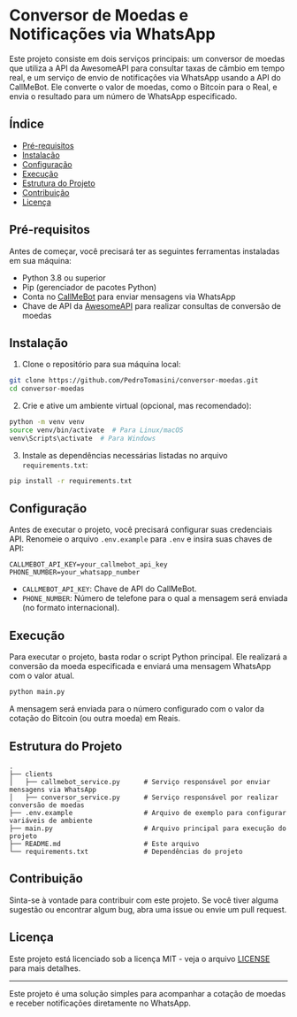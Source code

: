 # Conversor de Moedas e Notificações via WhatsApp

Este projeto consiste em dois serviços principais: um conversor de moedas que utiliza a API da AwesomeAPI para consultar taxas de câmbio em tempo real, e um serviço de envio de notificações via WhatsApp usando a API do CallMeBot. Ele converte o valor de moedas, como o Bitcoin para o Real, e envia o resultado para um número de WhatsApp especificado.

## Índice

- [Pré-requisitos](#pré-requisitos)
- [Instalação](#instalação)
- [Configuração](#configuração)
- [Execução](#execução)
- [Estrutura do Projeto](#estrutura-do-projeto)
- [Contribuição](#contribuição)
- [Licença](#licença)

## Pré-requisitos

Antes de começar, você precisará ter as seguintes ferramentas instaladas em sua máquina:

- Python 3.8 ou superior
- Pip (gerenciador de pacotes Python)
- Conta no [CallMeBot](https://www.callmebot.com/) para enviar mensagens via WhatsApp
- Chave de API da [AwesomeAPI](https://docs.awesomeapi.com.br/) para realizar consultas de conversão de moedas

## Instalação

1. Clone o repositório para sua máquina local:

```bash
git clone https://github.com/PedroTomasini/conversor-moedas.git
cd conversor-moedas
```

2. Crie e ative um ambiente virtual (opcional, mas recomendado):

```bash
python -m venv venv
source venv/bin/activate  # Para Linux/macOS
venv\Scripts\activate  # Para Windows
```

3. Instale as dependências necessárias listadas no arquivo `requirements.txt`:

```bash
pip install -r requirements.txt
```

## Configuração

Antes de executar o projeto, você precisará configurar suas credenciais API. Renomeie o arquivo `.env.example` para `.env` e insira suas chaves de API:

```
CALLMEBOT_API_KEY=your_callmebot_api_key
PHONE_NUMBER=your_whatsapp_number
```

- `CALLMEBOT_API_KEY`: Chave de API do CallMeBot.
- `PHONE_NUMBER`: Número de telefone para o qual a mensagem será enviada (no formato internacional).

## Execução

Para executar o projeto, basta rodar o script Python principal. Ele realizará a conversão da moeda especificada e enviará uma mensagem WhatsApp com o valor atual.

```bash
python main.py
```

A mensagem será enviada para o número configurado com o valor da cotação do Bitcoin (ou outra moeda) em Reais.

## Estrutura do Projeto

```
.
├── clients
│   ├── callmebot_service.py      # Serviço responsável por enviar mensagens via WhatsApp
│   ├── conversor_service.py      # Serviço responsável por realizar conversão de moedas
├── .env.example                  # Arquivo de exemplo para configurar variáveis de ambiente
├── main.py                       # Arquivo principal para execução do projeto
├── README.md                     # Este arquivo
└── requirements.txt              # Dependências do projeto
```

## Contribuição

Sinta-se à vontade para contribuir com este projeto. Se você tiver alguma sugestão ou encontrar algum bug, abra uma issue ou envie um pull request.

## Licença

Este projeto está licenciado sob a licença MIT - veja o arquivo [LICENSE](LICENSE) para mais detalhes.

---

Este projeto é uma solução simples para acompanhar a cotação de moedas e receber notificações diretamente no WhatsApp.
